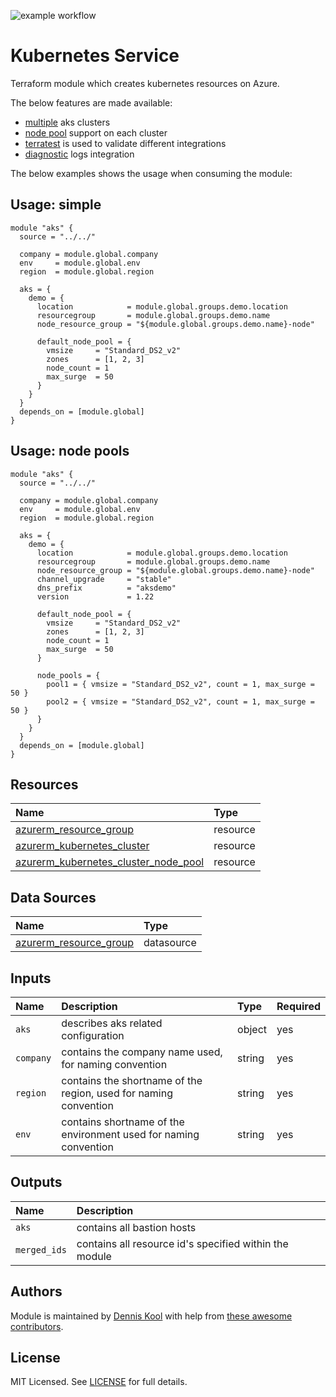 ![example workflow](https://github.com/aztfmods/module-azurerm-aks/actions/workflows/validate.yml/badge.svg)

# Kubernetes Service

Terraform module which creates kubernetes resources on Azure.

The below features are made available:

- [multiple](examples/multiple/main.tf) aks clusters
- [node pool](examples/node-pools/main.tf) support on each cluster
- [terratest](https://terratest.gruntwork.io) is used to validate different integrations
- [diagnostic](examples/diagnostic-settings/main.tf) logs integration

The below examples shows the usage when consuming the module:

## Usage: simple

```hcl
module "aks" {
  source = "../../"

  company = module.global.company
  env     = module.global.env
  region  = module.global.region

  aks = {
    demo = {
      location            = module.global.groups.demo.location
      resourcegroup       = module.global.groups.demo.name
      node_resource_group = "${module.global.groups.demo.name}-node"

      default_node_pool = {
        vmsize     = "Standard_DS2_v2"
        zones      = [1, 2, 3]
        node_count = 1
        max_surge  = 50
      }
    }
  }
  depends_on = [module.global]
}
```

## Usage: node pools

```hcl
module "aks" {
  source = "../../"

  company = module.global.company
  env     = module.global.env
  region  = module.global.region

  aks = {
    demo = {
      location            = module.global.groups.demo.location
      resourcegroup       = module.global.groups.demo.name
      node_resource_group = "${module.global.groups.demo.name}-node"
      channel_upgrade     = "stable"
      dns_prefix          = "aksdemo"
      version             = 1.22

      default_node_pool = {
        vmsize     = "Standard_DS2_v2"
        zones      = [1, 2, 3]
        node_count = 1
        max_surge  = 50
      }

      node_pools = {
        pool1 = { vmsize = "Standard_DS2_v2", count = 1, max_surge = 50 }
        pool2 = { vmsize = "Standard_DS2_v2", count = 1, max_surge = 50 }
      }
    }
  }
  depends_on = [module.global]
}
```

## Resources

| Name | Type |
| :-- | :-- |
| [azurerm_resource_group](https://registry.terraform.io/providers/hashicorp/azurerm/latest/docs/resources/resource_group) | resource |
| [azurerm_kubernetes_cluster](https://registry.terraform.io/providers/hashicorp/azurerm/latest/docs/resources/kubernetes_cluster) | resource |
| [azurerm_kubernetes_cluster_node_pool](https://registry.terraform.io/providers/hashicorp/azurerm/latest/docs/resources/kubernetes_cluster_node_pool) | resource |

## Data Sources

| Name | Type |
| :-- | :-- |
| [azurerm_resource_group](https://registry.terraform.io/providers/hashicorp/azurerm/1.39.0/docs/data-sources/resource_group) | datasource |

## Inputs

| Name | Description | Type | Required |
| :-- | :-- | :-- | :-- |
| `aks` | describes aks related configuration | object | yes |
| `company` | contains the company name used, for naming convention	| string | yes |
| `region` | contains the shortname of the region, used for naming convention	| string | yes |
| `env` | contains shortname of the environment used for naming convention	| string | yes |

## Outputs

| Name | Description |
| :-- | :-- |
| `aks` | contains all bastion hosts |
| `merged_ids` | contains all resource id's specified within the module |

## Authors

Module is maintained by [Dennis Kool](https://github.com/dkooll) with help from [these awesome contributors](https://github.com/aztfmods/module-azurerm-aks/graphs/contributors).

## License

MIT Licensed. See [LICENSE](https://github.com/aztfmods/module-azurerm-aks/blob/main/LICENSE) for full details.